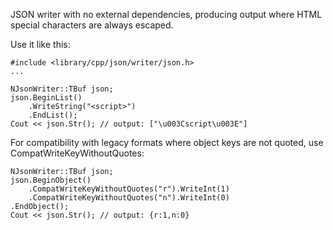 JSON writer with no external dependencies, producing output
where HTML special characters are always escaped.

Use it like this:

    #include <library/cpp/json/writer/json.h>
    ...

    NJsonWriter::TBuf json;
    json.BeginList()
        .WriteString("<script>")
        .EndList();
    Cout << json.Str(); // output: ["\u003Cscript\u003E"]

For compatibility with legacy formats where object keys
are not quoted, use CompatWriteKeyWithoutQuotes:
    
    NJsonWriter::TBuf json;
    json.BeginObject()
        .CompatWriteKeyWithoutQuotes("r").WriteInt(1)
        .CompatWriteKeyWithoutQuotes("n").WriteInt(0)
    .EndObject();
    Cout << json.Str(); // output: {r:1,n:0}
